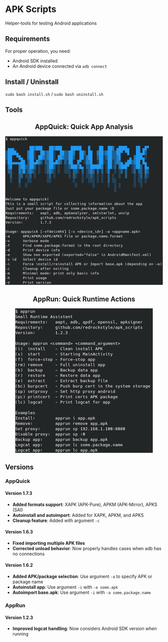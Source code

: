 # APK Scripts

Helper-tools for testing Android applications

## Requirements
For proper operation, you need:
- Android SDK installed
- An Android device connected via `adb connect`

## Install / Uninstall
`sudo bash install.sh` / `sudo bash uninstall.sh`

## Tools

<h2 align="center">AppQuick: Quick App Analysis</h2>
<p align="center"><img src="./img/appquick.png" /></p>

<h2 align="center">AppRun: Quick Runtime Actions</h2>
<p align="center"><img src="./img/apprun.png" /></p>

## Versions

### AppQuick
#### Version 1.7.3
- **Added formats support**: XAPK (APK-Pure), APKM (APK-Mirror), APKS (SAI)
- **Autoinstall and autoimport**: Added for XAPK, APKM, and APKS
- **Cleanup feature**: Added with argument `-c`

#### Version 1.6.3
- **Fixed importing multiple APK files**
- **Corrected unload behavior**: Now properly handles cases when adb has no connections

#### Version 1.6.2
- **Added APK/package selection**: Use argument `-a` to specify APK or package name
- **Autoinstall app**: Use argument `-i` with `-a some.apk`
- **Autoimport base.apk**: Use argument `-i` with `-a some.package.name`

### AppRun
#### Version 1.2.3
- **Improved logcat handling**: Now considers Android SDK version when running
